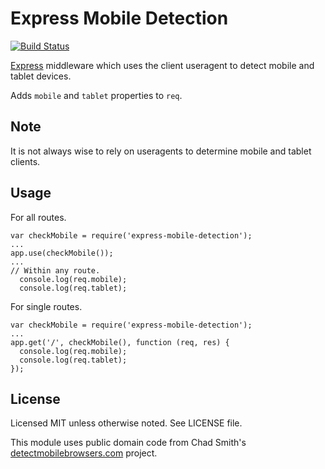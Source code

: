 # Express Mobile Detection

[![Build Status](https://secure.travis-ci.org/sprice/express-mobile-detection.png)](http://travis-ci.org/sprice/express-mobile-detection)

[Express](http://expressjs.com/) middleware which uses the client useragent to detect mobile and tablet devices.

Adds `mobile` and `tablet` properties to `req`.

## Note

It is not always wise to rely on useragents to determine mobile and tablet clients.

## Usage

For all routes.

    var checkMobile = require('express-mobile-detection');
    ...
    app.use(checkMobile());
    ...
    // Within any route.
      console.log(req.mobile);
      console.log(req.tablet);

For single routes.

    var checkMobile = require('express-mobile-detection');
    ...
    app.get('/', checkMobile(), function (req, res) {
      console.log(req.mobile);
      console.log(req.tablet);
    });

## License

Licensed MIT unless otherwise noted. See LICENSE file.

This module uses public domain code from Chad Smith's [detectmobilebrowsers.com](http://detectmobilebrowsers.com/) project.
